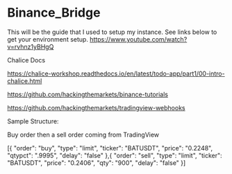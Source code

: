 # Binance_Bridge


This will be the guide that I used to setup my instance.  See links below to get your environment setup.
https://www.youtube.com/watch?v=rvhnz1yBHgQ

Chalice Docs
 
https://chalice-workshop.readthedocs.io/en/latest/todo-app/part1/00-intro-chalice.html

https://github.com/hackingthemarkets/binance-tutorials

https://github.com/hackingthemarkets/tradingview-webhooks


Sample Structure:

Buy order then a sell order coming from TradingView

[{
"order": "buy",
"type": "limit",
"ticker": "BATUSDT",
"price": "0.2248",
"qtypct": ".9995",
"delay": "false"
},{
"order": "sell",
"type": "limit",
"ticker": "BATUSDT",
"price": "0.2406",
"qty": "900",
"delay": "false"
}]